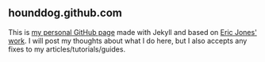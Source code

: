 ## hounddog.github.com

This is [my personal GitHub page](http://hounddog.github.com/) made with Jekyll and based on
[Eric Jones' work](http://erjjones.github.com/).
I will post my thoughts about what I do here, but I also accepts any fixes to my articles/tutorials/guides.